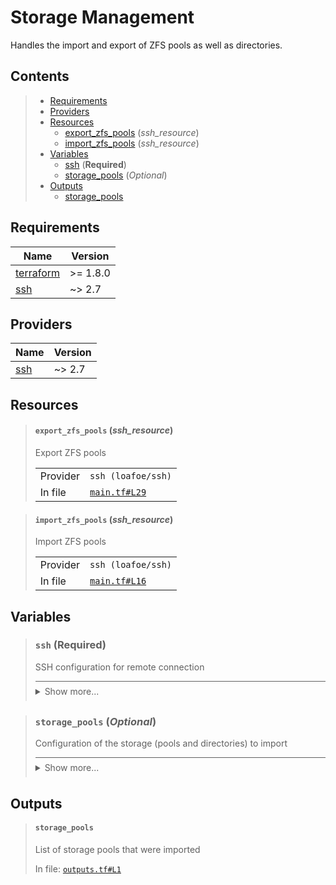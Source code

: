 # Storage Management

Handles the import and export of ZFS pools as well as directories.
## Contents

<blockquote>

- [Requirements](#requirements)
- [Providers](#providers)
- [Resources](#resources)
  - [export_zfs_pools](#export_zfs_pools-ssh_resource) (*ssh_resource*)
  - [import_zfs_pools](#import_zfs_pools-ssh_resource) (*ssh_resource*)
- [Variables](#variables)
  - [ssh](#ssh-required) (**Required**)
  - [storage_pools](#storage_pools-optional) (*Optional*)
- [Outputs](#outputs)
  - [storage_pools](#storage_pools)</blockquote>

## Requirements

| Name | Version |
|------|---------|
| <a name="requirement_terraform"></a> [terraform](#requirement\_terraform) | >= 1.8.0 |
| <a name="requirement_ssh"></a> [ssh](#requirement\_ssh) | ~> 2.7 |
## Providers

| Name | Version |
|------|---------|
| <a name="provider_ssh"></a> [ssh](#provider\_ssh) | ~> 2.7 |


## Resources
<blockquote>

#### `export_zfs_pools` (_ssh_resource_)
Export ZFS pools
  <table>
    <tr>
      <td>Provider</td>
      <td><code>ssh (loafoe/ssh)</code></td>
    </tr>
    <tr>
      <td>In file</td>
      <td><a href="./main.tf#L29"><code>main.tf#L29</code></a></td>
    </tr>
  </table>
</blockquote>
<blockquote>

#### `import_zfs_pools` (_ssh_resource_)
Import ZFS pools
  <table>
    <tr>
      <td>Provider</td>
      <td><code>ssh (loafoe/ssh)</code></td>
    </tr>
    <tr>
      <td>In file</td>
      <td><a href="./main.tf#L16"><code>main.tf#L16</code></a></td>
    </tr>
  </table>
</blockquote>

## Variables
<blockquote>

### `ssh` (**Required**)
SSH configuration for remote connection

<details style="border-top-color: inherit; border-top-width: 0.1em; border-top-style: solid; padding-top: 0.5em; padding-bottom: 0.5em;">
  <summary>Show more...</summary>

  **Type**:
  ```hcl
  object({
    host    = string
    user    = string
    id_file = optional(string, "~/.ssh/id_rsa")
  })
  ```
  In file: <a href="./variables.tf#L1"><code>variables.tf#L1</code></a>

</details>
</blockquote>
<blockquote>

### `storage_pools` (*Optional*)
Configuration of the storage (pools and directories) to import

<details style="border-top-color: inherit; border-top-width: 0.1em; border-top-style: solid; padding-top: 0.5em; padding-bottom: 0.5em;">
  <summary>Show more...</summary>

  **Type**:
  ```hcl
  list(string)
  ```
  **Default**:
  ```json
  []
  ```
  In file: <a href="./variables.tf#L14"><code>variables.tf#L14</code></a>

</details>
</blockquote>


## Outputs
<blockquote>

#### `storage_pools`
List of storage pools that were imported

In file: <a href="./outputs.tf#L1"><code>outputs.tf#L1</code></a>
</blockquote>